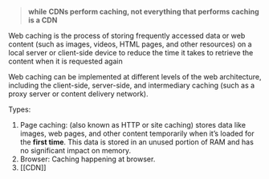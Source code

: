 > **while** **CDNs perform caching, not everything that performs caching is a CDN**

Web caching is the process of storing frequently accessed data or web content (such as images, videos, HTML pages, and other resources) on a local server or client-side device to reduce the time it takes to retrieve the content when it is requested again

Web caching can be implemented at different levels of the web architecture, including the client-side, server-side, and intermediary caching (such as a proxy server or content delivery network).

Types:
1. Page caching: (also known as HTTP or site caching) stores data like images, web pages, and other content temporarily when it’s loaded for the **first time**. This data is stored in an unused portion of RAM and has no significant impact on memory.
2. Browser: Caching happening at browser.
3. [[CDN]]
